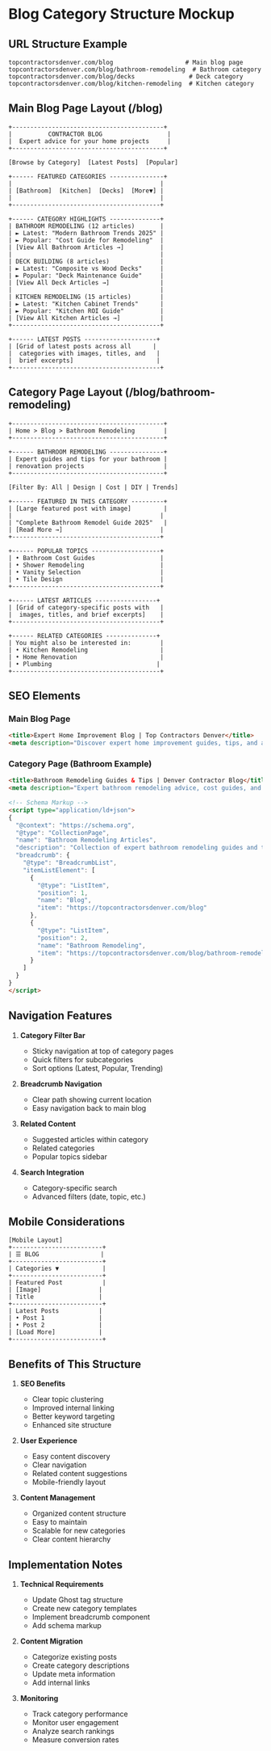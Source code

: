# Blog Category Structure Mockup

## URL Structure Example
```
topcontractorsdenver.com/blog                    # Main blog page
topcontractorsdenver.com/blog/bathroom-remodeling  # Bathroom category
topcontractorsdenver.com/blog/decks               # Deck category
topcontractorsdenver.com/blog/kitchen-remodeling  # Kitchen category
```

## Main Blog Page Layout (/blog)

```
+------------------------------------------+
|          CONTRACTOR BLOG                  |
|  Expert advice for your home projects     |
+------------------------------------------+

[Browse by Category]  [Latest Posts]  [Popular]

+------ FEATURED CATEGORIES ---------------+
|                                         |
| [Bathroom]  [Kitchen]  [Decks]  [More▼] |
|                                         |
+-----------------------------------------+

+------ CATEGORY HIGHLIGHTS --------------+
| BATHROOM REMODELING (12 articles)       |
| ► Latest: "Modern Bathroom Trends 2025" |
| ► Popular: "Cost Guide for Remodeling"  |
| [View All Bathroom Articles →]          |
|                                         |
| DECK BUILDING (8 articles)              |
| ► Latest: "Composite vs Wood Decks"     |
| ► Popular: "Deck Maintenance Guide"     |
| [View All Deck Articles →]              |
|                                         |
| KITCHEN REMODELING (15 articles)        |
| ► Latest: "Kitchen Cabinet Trends"      |
| ► Popular: "Kitchen ROI Guide"          |
| [View All Kitchen Articles →]           |
+-----------------------------------------+

+------ LATEST POSTS --------------------+
| [Grid of latest posts across all      |
|  categories with images, titles, and   |
|  brief excerpts]                       |
+-----------------------------------------+
```

## Category Page Layout (/blog/bathroom-remodeling)

```
+------------------------------------------+
| Home > Blog > Bathroom Remodeling        |
+------------------------------------------+

+------ BATHROOM REMODELING ---------------+
| Expert guides and tips for your bathroom |
| renovation projects                      |
+------------------------------------------+

[Filter By: All | Design | Cost | DIY | Trends]

+------ FEATURED IN THIS CATEGORY ---------+
| [Large featured post with image]         |
|                                         |
| "Complete Bathroom Remodel Guide 2025"   |
| [Read More →]                           |
+-----------------------------------------+

+------ POPULAR TOPICS -------------------+
| • Bathroom Cost Guides                  |
| • Shower Remodeling                     |
| • Vanity Selection                      |
| • Tile Design                           |
+-----------------------------------------+

+------ LATEST ARTICLES -----------------+
| [Grid of category-specific posts with   |
|  images, titles, and brief excerpts]    |
+-----------------------------------------+

+------ RELATED CATEGORIES --------------+
| You might also be interested in:        |
| • Kitchen Remodeling                    |
| • Home Renovation                       |
| • Plumbing                             |
+-----------------------------------------+
```

## SEO Elements

### Main Blog Page
```html
<title>Expert Home Improvement Blog | Top Contractors Denver</title>
<meta description="Discover expert home improvement guides, tips, and advice from Denver's top contractors. Browse articles by category or explore our latest posts.">
```

### Category Page (Bathroom Example)
```html
<title>Bathroom Remodeling Guides & Tips | Denver Contractor Blog</title>
<meta description="Expert bathroom remodeling advice, cost guides, and design tips from Denver's top bathroom contractors. Browse our collection of bathroom renovation articles.">

<!-- Schema Markup -->
<script type="application/ld+json">
{
  "@context": "https://schema.org",
  "@type": "CollectionPage",
  "name": "Bathroom Remodeling Articles",
  "description": "Collection of expert bathroom remodeling guides and tips",
  "breadcrumb": {
    "@type": "BreadcrumbList",
    "itemListElement": [
      {
        "@type": "ListItem",
        "position": 1,
        "name": "Blog",
        "item": "https://topcontractorsdenver.com/blog"
      },
      {
        "@type": "ListItem",
        "position": 2,
        "name": "Bathroom Remodeling",
        "item": "https://topcontractorsdenver.com/blog/bathroom-remodeling"
      }
    ]
  }
}
</script>
```

## Navigation Features

1. **Category Filter Bar**
   - Sticky navigation at top of category pages
   - Quick filters for subcategories
   - Sort options (Latest, Popular, Trending)

2. **Breadcrumb Navigation**
   - Clear path showing current location
   - Easy navigation back to main blog

3. **Related Content**
   - Suggested articles within category
   - Related categories
   - Popular topics sidebar

4. **Search Integration**
   - Category-specific search
   - Advanced filters (date, topic, etc.)

## Mobile Considerations

```
[Mobile Layout]
+-------------------------+
| ☰ BLOG                 |
+-------------------------+
| Categories ▼            |
+-------------------------+
| Featured Post           |
| [Image]                |
| Title                  |
+-------------------------+
| Latest Posts           |
| • Post 1               |
| • Post 2               |
| [Load More]            |
+-------------------------+
```

## Benefits of This Structure

1. **SEO Benefits**
   - Clear topic clustering
   - Improved internal linking
   - Better keyword targeting
   - Enhanced site structure

2. **User Experience**
   - Easy content discovery
   - Clear navigation
   - Related content suggestions
   - Mobile-friendly layout

3. **Content Management**
   - Organized content structure
   - Easy to maintain
   - Scalable for new categories
   - Clear content hierarchy

## Implementation Notes

1. **Technical Requirements**
   - Update Ghost tag structure
   - Create new category templates
   - Implement breadcrumb component
   - Add schema markup

2. **Content Migration**
   - Categorize existing posts
   - Create category descriptions
   - Update meta information
   - Add internal links

3. **Monitoring**
   - Track category performance
   - Monitor user engagement
   - Analyze search rankings
   - Measure conversion rates
